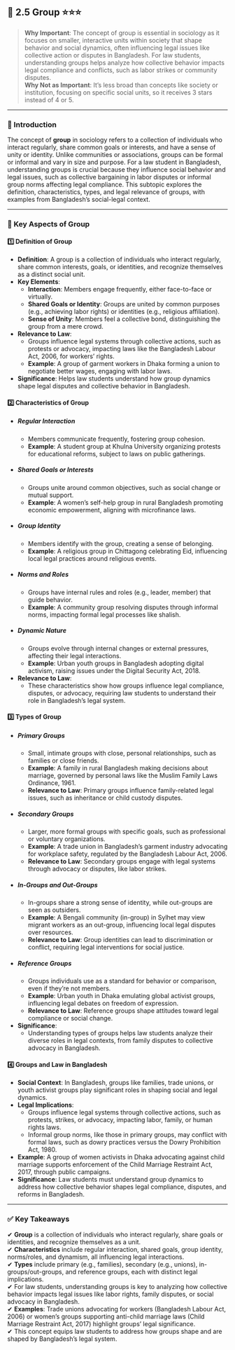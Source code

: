 
## 📑 2.5 Group ⭐⭐⭐

> **Why Important**: The concept of group is essential in sociology as it focuses on smaller, interactive units within society that shape behavior and social dynamics, often influencing legal issues like collective action or disputes in Bangladesh. For law students, understanding groups helps analyze how collective behavior impacts legal compliance and conflicts, such as labor strikes or community disputes.  
> **Why Not as Important**: It’s less broad than concepts like society or institution, focusing on specific social units, so it receives 3 stars instead of 4 or 5.

---

### 📌 Introduction

The concept of **group** in sociology refers to a collection of individuals who interact regularly, share common goals or interests, and have a sense of unity or identity. Unlike communities or associations, groups can be formal or informal and vary in size and purpose. For a law student in Bangladesh, understanding groups is crucial because they influence social behavior and legal issues, such as collective bargaining in labor disputes or informal group norms affecting legal compliance. This subtopic explores the definition, characteristics, types, and legal relevance of groups, with examples from Bangladesh’s social-legal context.

---

### 🔑 Key Aspects of Group

#### 1️⃣ Definition of Group

- **Definition**: A group is a collection of individuals who interact regularly, share common interests, goals, or identities, and recognize themselves as a distinct social unit.
- **Key Elements**:
  - **Interaction**: Members engage frequently, either face-to-face or virtually.
  - **Shared Goals or Identity**: Groups are united by common purposes (e.g., achieving labor rights) or identities (e.g., religious affiliation).
  - **Sense of Unity**: Members feel a collective bond, distinguishing the group from a mere crowd.
- **Relevance to Law**:
  - Groups influence legal systems through collective actions, such as protests or advocacy, impacting laws like the Bangladesh Labour Act, 2006, for workers’ rights.
  - **Example**: A group of garment workers in Dhaka forming a union to negotiate better wages, engaging with labor laws.
- **Significance**: Helps law students understand how group dynamics shape legal disputes and collective behavior in Bangladesh.

#### 2️⃣ Characteristics of Group

- ##### Regular Interaction
  - Members communicate frequently, fostering group cohesion.
  - **Example**: A student group at Khulna University organizing protests for educational reforms, subject to laws on public gatherings.
- ##### Shared Goals or Interests
  - Groups unite around common objectives, such as social change or mutual support.
  - **Example**: A women’s self-help group in rural Bangladesh promoting economic empowerment, aligning with microfinance laws.
- ##### Group Identity
  - Members identify with the group, creating a sense of belonging.
  - **Example**: A religious group in Chittagong celebrating Eid, influencing local legal practices around religious events.
- ##### Norms and Roles
  - Groups have internal rules and roles (e.g., leader, member) that guide behavior.
  - **Example**: A community group resolving disputes through informal norms, impacting formal legal processes like shalish.
- ##### Dynamic Nature
  - Groups evolve through internal changes or external pressures, affecting their legal interactions.
  - **Example**: Urban youth groups in Bangladesh adopting digital activism, raising issues under the Digital Security Act, 2018.
- **Relevance to Law**:
  - These characteristics show how groups influence legal compliance, disputes, or advocacy, requiring law students to understand their role in Bangladesh’s legal system.

#### 3️⃣ Types of Group

- ##### Primary Groups
  - Small, intimate groups with close, personal relationships, such as families or close friends.
  - **Example**: A family in rural Bangladesh making decisions about marriage, governed by personal laws like the Muslim Family Laws Ordinance, 1961.
  - **Relevance to Law**: Primary groups influence family-related legal issues, such as inheritance or child custody disputes.
- ##### Secondary Groups
  - Larger, more formal groups with specific goals, such as professional or voluntary organizations.
  - **Example**: A trade union in Bangladesh’s garment industry advocating for workplace safety, regulated by the Bangladesh Labour Act, 2006.
  - **Relevance to Law**: Secondary groups engage with legal systems through advocacy or disputes, like labor strikes.
- ##### In-Groups and Out-Groups
  - In-groups share a strong sense of identity, while out-groups are seen as outsiders.
  - **Example**: A Bengali community (in-group) in Sylhet may view migrant workers as an out-group, influencing local legal disputes over resources.
  - **Relevance to Law**: Group identities can lead to discrimination or conflict, requiring legal interventions for social justice.
- ##### Reference Groups
  - Groups individuals use as a standard for behavior or comparison, even if they’re not members.
  - **Example**: Urban youth in Dhaka emulating global activist groups, influencing legal debates on freedom of expression.
  - **Relevance to Law**: Reference groups shape attitudes toward legal compliance or social change.
- **Significance**:
  - Understanding types of groups helps law students analyze their diverse roles in legal contexts, from family disputes to collective advocacy in Bangladesh.

#### 4️⃣ Groups and Law in Bangladesh

- **Social Context**: In Bangladesh, groups like families, trade unions, or youth activist groups play significant roles in shaping social and legal dynamics.
- **Legal Implications**:
  - Groups influence legal systems through collective actions, such as protests, strikes, or advocacy, impacting labor, family, or human rights laws.
  - Informal group norms, like those in primary groups, may conflict with formal laws, such as dowry practices versus the Dowry Prohibition Act, 1980.
- **Example**: A group of women activists in Dhaka advocating against child marriage supports enforcement of the Child Marriage Restraint Act, 2017, through public campaigns.
- **Significance**: Law students must understand group dynamics to address how collective behavior shapes legal compliance, disputes, and reforms in Bangladesh.

---

### ✅ Key Takeaways

✔ **Group** is a collection of individuals who interact regularly, share goals or identities, and recognize themselves as a unit.  
✔ **Characteristics** include regular interaction, shared goals, group identity, norms/roles, and dynamism, all influencing legal interactions.  
✔ **Types** include primary (e.g., families), secondary (e.g., unions), in-groups/out-groups, and reference groups, each with distinct legal implications.  
✔ For law students, understanding groups is key to analyzing how collective behavior impacts legal issues like labor rights, family disputes, or social advocacy in Bangladesh.  
✔ **Examples**: Trade unions advocating for workers (Bangladesh Labour Act, 2006) or women’s groups supporting anti-child marriage laws (Child Marriage Restraint Act, 2017) highlight groups’ legal significance.  
✔ This concept equips law students to address how groups shape and are shaped by Bangladesh’s legal system.
